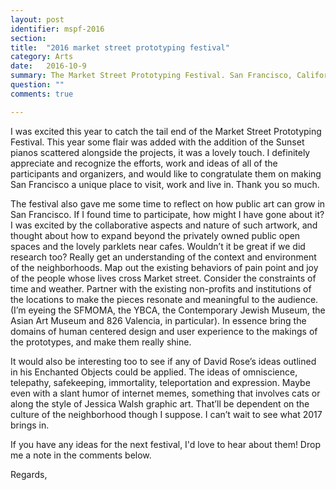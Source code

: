 ```yaml
---
layout: post
identifier: mspf-2016
section: 
title:  "2016 market street prototyping festival"
category: Arts
date:   2016-10-9
summary: The Market Street Prototyping Festival. San Francisco, California. 2016
question: ""
comments: true

---
```



I was excited this year to catch the tail end of the Market Street Prototyping Festival. This year some flair was added with the addition of the Sunset pianos scattered alongside the projects, it was a lovely touch. I definitely appreciate and recognize the efforts, work and ideas of all of the participants and organizers, and would like to congratulate them on making San Francisco a unique place to visit, work and live in. Thank you so much. 

The festival also gave me some time to reflect on how public art can grow in San Francisco. If I found time to participate, how might I have gone about it? I was excited by the collaborative aspects and nature of such artwork, and thought about how to expand beyond the privately owned public open spaces and the lovely parklets near cafes. Wouldn’t it be great if we did research too? Really get an understanding of the context and environment of the neighborhoods. Map out the existing behaviors of pain point and joy of the people whose lives cross Market street. Consider the constraints of time and weather. Partner with the existing non-profits and institutions of the locations to make the pieces resonate and meaningful to the audience. (I’m eyeing the SFMOMA, the YBCA, the Contemporary Jewish Museum, the Asian Art Museum and 826 Valencia, in particular). In essence bring the domains of human centered design and user experience to the makings of the prototypes, and make them really shine. 

It would also be interesting too to see if any of David Rose’s ideas outlined in his Enchanted Objects could be applied. The ideas of omniscience, telepathy, safekeeping, immortality, teleportation and expression. Maybe even with a slant humor of internet memes, something that involves cats or along the style of Jessica Walsh graphic art. That’ll be dependent on the culture of the neighborhood though I suppose. I can’t wait to see what 2017 brings in. 

If you have any ideas for the next festival, I'd love to hear about them! Drop me a note in the comments below.

Regards,